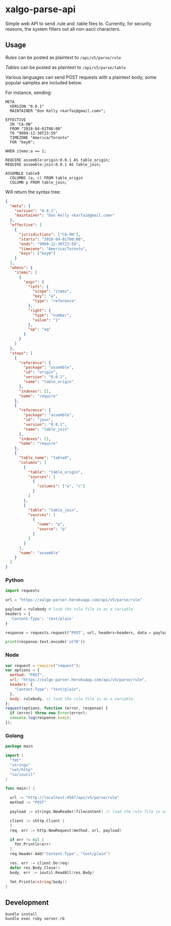 # xalgo-parse-api

Simple web API to send .rule and .table files to. Currently, for security
reasons, the system filters out all non-ascii characters.

## Usage

_Rules_ can be posted as plaintext to `/api/v5/parse/rule`

_Tables_ can be posted as plaintext to `/api/v5/parse/table`

Various languages can send POST requests with a plaintext body; some popular
samples are included below.

For instance, sending:

```
META
  VERSION "0.0.1"
  MAINTAINER "Don Kelly <karfai@gmail.com>";

EFFECTIVE
  IN "CA-ON"
  FROM "2018-04-01T00:00"
  TO "9999-12-30T23:59"
  TIMEZONE "America/Toronto"
  FOR "key0";

WHEN items:a == 1;

REQUIRE assemble:origin:0.0.1 AS table_origin;
REQUIRE assemble:join:0.0.1 AS table_join;

ASSEMBLE table0
  COLUMNS (a, c) FROM table_origin
  COLUMN p FROM table_join;
```

Will return the syntax tree:

```json
{
  "meta": {
    "version": "0.0.1",
    "maintainer": "Don Kelly <karfai@gmail.com>"
  },
  "effective": [
    {
      "jurisdictions": ["CA-ON"],
      "starts": "2018-04-01T00:00",
      "ends": "9999-12-30T23:59",
      "timezone": "America/Toronto",
      "keys": ["key0"]
    }
  ],
  "whens": {
    "items": [
      {
        "expr": {
          "left": {
            "scope": "items",
            "key": "a",
            "type": "reference"
          },
          "right": {
            "type": "number",
            "value": "1"
          },
          "op": "eq"
        }
      }
    ]
  },
  "steps": [
    {
      "reference": {
        "package": "assemble",
        "id": "origin",
        "version": "0.0.1",
        "name": "table_origin"
      },
      "indexes": [],
      "name": "require"
    },
    {
      "reference": {
        "package": "assemble",
        "id": "join",
        "version": "0.0.1",
        "name": "table_join"
      },
      "indexes": [],
      "name": "require"
    },
    {
      "table_name": "table0",
      "columns": [
        {
          "table": "table_origin",
          "sources": [
            {
              "columns": ["a", "c"]
            }
          ]
        },
        {
          "table": "table_join",
          "sources": [
            {
              "name": "p",
              "source": "p"
            }
          ]
        }
      ],
      "name": "assemble"
    }
  ]
}
```

### Python

```py
import requests

url = "https://xalgo-parser.herokuapp.com/api/v5/parse/rule"

payload = rulebody # load the rule file in as a variable
headers = {
  'Content-Type': 'text/plain'
}

response = requests.request("POST", url, headers=headers, data = payload)

print(response.text.encode('utf8'))
```

### Node

```js
var request = require("request");
var options = {
  method: "POST",
  url: "https://xalgo-parser.herokuapp.com/api/v5/parse/rule",
  headers: {
    "Content-Type": "text/plain",
  },
  body: rulebody, // load the rule file in as a variable.
};
request(options, function (error, response) {
  if (error) throw new Error(error);
  console.log(response.body);
});
```

### Golang

```go
package main

import (
  "fmt"
  "strings"
  "net/http"
  "io/ioutil"
)

func main() {

  url := "http://localhost:4567/api/v5/parse/rule"
  method := "POST"

  payload := strings.NewReader(filecontent) // load the rule file in as a variable.

  client := &http.Client {
  }
  req, err := http.NewRequest(method, url, payload)

  if err != nil {
    fmt.Println(err)
  }
  req.Header.Add("Content-Type", "text/plain")

  res, err := client.Do(req)
  defer res.Body.Close()
  body, err := ioutil.ReadAll(res.Body)

  fmt.Println(string(body))
}
```

## Development

```
bundle install
bundle exec ruby server.rb
```
